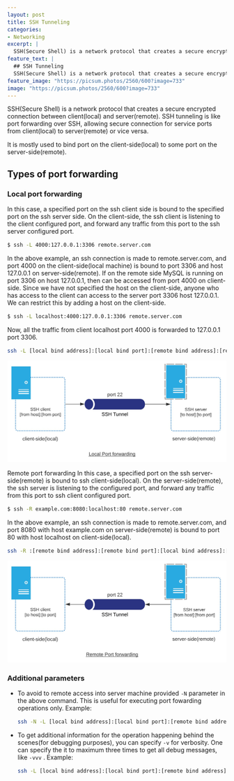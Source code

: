 ```yaml
---
layout: post
title: SSH Tunneling
categories:
- Networking
excerpt: |
  SSH(Secure Shell) is a network protocol that creates a secure encrypted connection between client(local) and server(remote).
feature_text: |
  ## SSH Tunneling
  SSH(Secure Shell) is a network protocol that creates a secure encrypted connection between client(local) and server(remote).
feature_image: "https://picsum.photos/2560/600?image=733"
image: "https://picsum.photos/2560/600?image=733"
---
```


SSH(Secure Shell) is a network protocol that creates a secure encrypted connection between client(local) and server(remote). SSH tunneling is like port forwarding over SSH, allowing secure connection for service ports from client(local) to server(remote) or vice versa.

It is mostly used to bind port on the client-side(local) to some port on the server-side(remote).

## Types of port forwarding

### Local port forwarding

In this case, a specified port on the ssh client side is bound to the specified port on the ssh server side. On the client-side, the ssh client is listening to the client configured port, and forward any traffic from this port to the ssh server configured port.


```bash
$ ssh -L 4000:127.0.0.1:3306 remote.server.com
```


In the above example, an ssh connection is made to remote.server.com, and port 4000 on the client-side(local machine) is bound to port 3306 and host 127.0.0.1 on server-side(remote). If on the remote side MySQL is running on port 3306 on host 127.0.0.1, then can be accessed from port 4000 on client-side. Since we have not specified the host on the client-side, anyone who has access to the client can access to the server port 3306 host 127.0.0.1. We can restrict this by adding a host on the client-side.

```bash
$ ssh -L localhost:4000:127.0.0.1:3306 remote.server.com
```

Now, all the traffic from client localhost port 4000 is forwarded to 127.0.0.1 port 3306.

```bash
ssh -L [local bind address]:[local bind port]:[remote bind address]:[remote bind port] [remote address]
```
![local port forwarding](/assets/ssh-tunneling/ssh-tunnel-local.jpeg)

Remote port forwarding
In this case, a specified port on the ssh server-side(remote) is bound to ssh client-side(local). On the server-side(remote), the ssh server is listening to the configured port, and forward any traffic from this port to ssh client configured port.

```bash
$ ssh -R example.com:8080:localhost:80 remote.server.com
```

In the above example, an ssh connection is made to remote.server.com, and port 8080 with host example.com on server-side(remote) is bound to port 80 with host localhost on client-side(local).

```bash
ssh -R :[remote bind address]:[remote bind port]:[local bind address]:[local bind port] [remote address]
```

![remote port forwarding](/assets/ssh-tunneling/ssh-tunnel-remote.jpeg)

### Additional parameters

* To avoid to remote access into server machine provided `-N` parameter in the above command. This is useful for executing port fowarding operations only. 
Example:
    ```bash
    ssh -N -L [local bind address]:[local bind port]:[remote bind address]:[remote bind port] [remote address]
    ```

* To get additional information for the operation happening behind the scenes(for debugging purposes), you can specify `-v` for verbosity. One can specify the it to maximum three times to get all debug messages, like `-vvv` . 
  Example:
  ```bash
  ssh -L [local bind address]:[local bind port]:[remote bind address]:[remote bind port] [remote address] -vvv
  ```
